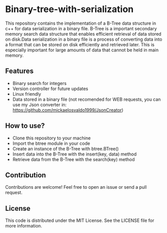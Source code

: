 # Binary-tree-with-serialization
This repository contains the implementation of a B-Tree data structure in c++ for data serialization in a binary file. 
B-Tree is a important secondary memory search data structure that enables efficient retrieval of data stored on disk.Data serialization in a binary file is a process of converting data into a format that can be stored on disk efficiently and retrieved later. This is especially important for large amounts of data that cannot be held in main memory.

## Features
* Binary search for integers
* Version controller for future updates
* Linux friendly
* Data stored in a binary file (not recomended for WEB requests, you can use my Json converter in: https://github.com/mickaelosvaldo1999/JsonCreator)

## How to use?
* Clone this repository to your machine
* Import the btree module in your code
* Create an instance of the B-Tree with btree.BTree()
* Insert data into the B-Tree with the insert(key, data) method
* Retrieve data from the B-Tree with the search(key) method

## Contribution
Contributions are welcome! Feel free to open an issue or send a pull request.

## License
This code is distributed under the MIT License. See the LICENSE file for more information.
